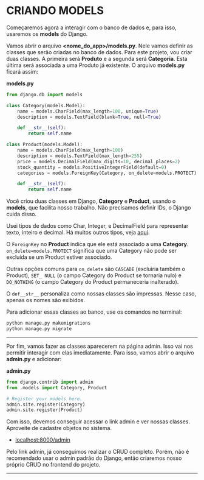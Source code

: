 # CRIANDO MODELS
Começaremos agora a interagir com o banco de dados e, para isso, usaremos os **models** do Django. 

Vamos abrir o arquivo **<nome_do_app>/models.py**. Nele vamos definir as classes que serão criadas no banco de dados. Para este projeto, vou criar duas classes. A primeira será **Produto** e a segunda será **Categoria**. Esta última será associada a uma Produto já existente. O arquivo **models.py** ficará assim:

**models.py**
```py
from django.db import models

class Category(models.Model):
    name = models.CharField(max_length=100, unique=True)
    description = models.TextField(blank=True, null=True)

    def __str__(self):
        return self.name

class Product(models.Model):
    name = models.CharField(max_length=100)
    description = models.TextField(max_length=255)
    price = models.DecimalField(max_digits=10, decimal_places=2)
    stock_quantity = models.PositiveIntegerField(default=0)
    categories = models.ForeignKey(Category, on_delete=models.PROTECT)

    def __str__(self):
        return self.name
```
Você criou duas classes em Django, **Category** e **Product**, usando o **models**, que facilita nosso trabalho. Não precisamos definir IDs, o Django cuida disso.

Usei tipos de dados como Char, Integer, e DecimalField para representar texto, inteiro e decimal. Há muitos outros tipos, veja [aqui](https://docs.djangoproject.com/en/4.2/ref/models/fields/).

O ``ForeignKey`` no **Product** indica que ele está associado a uma **Category**. ``on_delete=models.PROTECT`` significa que uma Category não pode ser excluída se um Product estiver associado.

Outras opções comuns para `on_delete` são ``CASCADE`` (excluiria também o Product), ``SET_ NULL`` (o campo Category do Product se tornaria nulo) e ``DO_NOTHING`` (o campo Category do Product permaneceria inalterado).

O `def__str__` personaliza como nossas classes são impressas. Nesse caso, apenas os nomes são exibidos.

Para adicionar essas classes ao banco, use os comandos no terminal:
```bash
python manage.py makemigrations
python manage.py migrate
```
---
Por fim, vamos fazer as classes aparecerem na página admin. Isso vai nos permitir interagir com elas imediatamente. Para isso, vamos abrir o arquivo **admin.py** e adicionar:

**admin.py**
```py
from django.contrib import admin
from .models import Category, Product

# Register your models here.
admin.site.register(Category)
admin.site.register(Product)
```
Com isso, devemos conseguir acessar o link admin e ver nossas classes. Aproveite de cadastre objetos no sistema.
	
- [localhost:8000/admin](http://127.0.0.1:8000/admin)

Pelo link admin, já conseguimos realizar o CRUD completo. Porém, não é recomendado usar o admin padrão do Django, então criaremos nosso próprio CRUD no frontend do projeto.

---